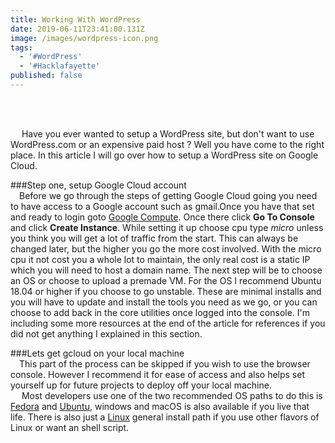 ```yaml
---
title: Working With WordPress
date: 2019-06-11T23:41:00.131Z
image: /images/wordpress-icon.png
tags:
  - '#WordPress'
  - '#Hacklafayette'
published: false
---
```

<br>
<br>

&emsp; Have you ever wanted to setup a WordPress site, but don't want to use WordPress.com or an expensive paid host ? Well you have come to the right place. In this article I will go over how to setup a WordPress site on Google Cloud. <br>

###Step one, setup Google Cloud account
<br>
&emsp;Before we go through the steps of getting Google Cloud going you need to have access to a Google account such as gmail.Once you have that set and ready to login goto [Google Compute](https://cloud.google.com/compute/). Once there click **Go To Console** and click **Create Instance**. While setting it up choose cpu type _micro_ unless you think you will get a lot of traffic from the start. This can always be changed later, but the higher you go the more cost involved.  With the micro cpu it not cost you a whole lot to maintain, the only real cost is a static IP which you will need to host a domain name. The next step will be to choose an OS or choose to upload a premade VM. For the OS I recommend Ubuntu 18.04 or higher if you choose to go unstable. These are minimal installs and you will have to update and install the tools you need as we go, or you can choose to add back in the core utilities once logged into the console. I'm including some more resources at the end of the article for references if you did not get anything I explained in this section. 
<br>

###Lets get gcloud on your local machine
<br>
&emsp;This part of the process can be skipped if you wish to use the browser console.  However I recommend it for ease of access and also helps set yourself up for future projects to deploy off your local machine. <br>
&emsp; Most developers use one of the two recommended OS paths to do this is [Fedora](https://cloud.google.com/sdk/docs/quickstart-redhat-centos) and [Ubuntu](https://cloud.google.com/sdk/docs/quickstart-debian-ubuntu), windows and macOS is also available if you live that life. There is also just a [Linux](https://cloud.google.com/sdk/docs/quickstart-linux) general install path if you use other flavors of Linux or want an shell script.  
